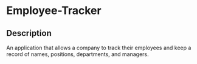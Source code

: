 # Employee-Tracker

## Description 

An application that allows a company to track their employees and keep a record of names, positions, departments, and managers.
